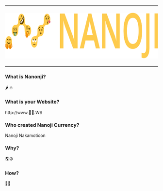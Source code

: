 <hr />
<div align="center">
    <img src="images/nanoji-logo.png" alt="Logo" width='auto' height='150px' style="padding-top:10px;padding-bottom:10px;" />
</div>
<hr />

### What is Nanonji?

🌶️ 🔥

### What is your Website?

http://www.🚀🤑.WS

### Who created Nanoji Currency?

Nanoji Nakamoticon

### Why?

🌎☮

### How?

🚀🤑
